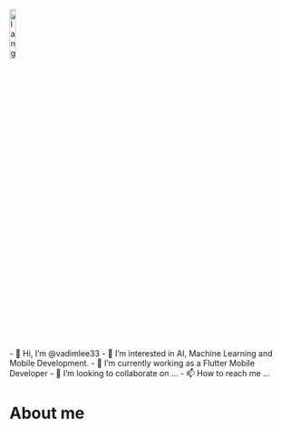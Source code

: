 <p align="left"><img width=15%" src="https://github.com/alansmathew/alansmathew/raw/master/lang.gif" alt="lang image here" /></p>
- 👋 Hi, I’m @vadimlee33
- 👀 I’m interested in AI, Machine Learning and Mobile Development.
- 🌱 I’m currently working as a Flutter Mobile Developer
- 💞️ I’m looking to collaborate on ...
- 📫 How to reach me ...

<!---
vadimlee33/vadimlee33 is a ✨ special ✨ repository because its `README.md` (this file) appears on your GitHub profile.
You can click the Preview link to take a look at your changes.
--->

# About me
